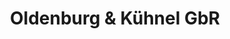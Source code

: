 ---
title: "Oldenburg & Kühnel GbR"
url: /springe/oldenburg-und-kuehnel-gbr/
shop: Autowerkstatt
---